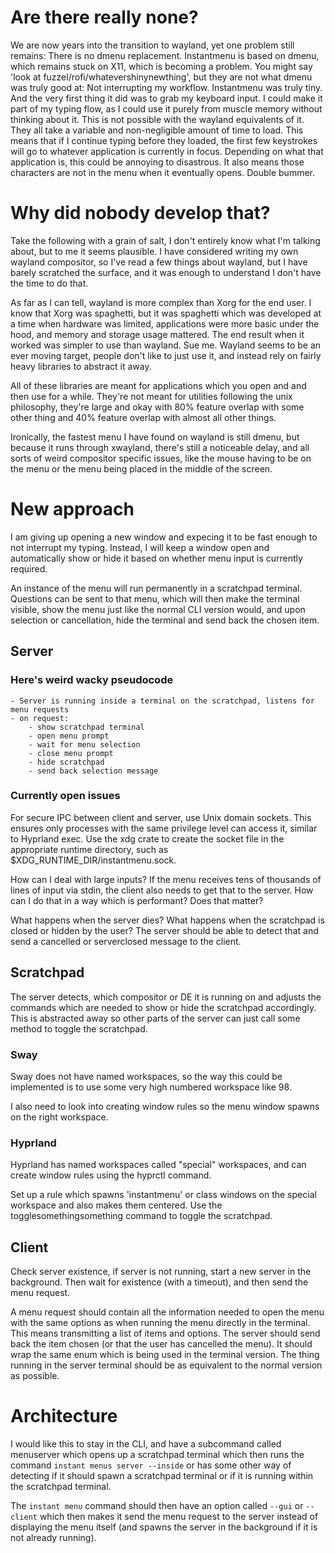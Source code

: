 # Are there really none?

We are now years into the transition to wayland, yet one problem still remains: 
There is no dmenu replacement. Instantmenu is based on dmenu, which remains
stuck on X11, which is becoming a problem. 
You might say 'look at fuzzel/rofi/whatevershinynewthing', but they are not what
dmenu was truly good at: Not interrupting my workflow. Instantmenu was truly
tiny. And the very first thing it did was to grab my keyboard input. 
I could make it part of my typing flow, as I could use it purely from muscle
memory without thinking about it. This is not possible with the wayland
equivalents of it. They all take a variable and non-negligible amount of time to
load. This means that if I continue typing before they loaded, the first few
keystrokes will go to whatever application is currently in focus. Depending on
what that application is, this could be annoying to disastrous. It also means
those characters are not in the menu when it eventually opens. Double bummer. 

# Why did nobody develop that?

Take the following with a grain of salt, I don't entirely know what I'm talking
about, but to me it seems plausible. I have considered writing my own wayland
compositor, so I've read a few things about wayland, but I have barely scratched
the surface, and it was enough to understand I don't have the time to do that. 

As far as I can tell, wayland is more complex than Xorg for the end user. I know
that Xorg was spaghetti, but it was spaghetti which was developed at a time when
hardware was limited, applications were more basic under the hood, and memory
and storage usage mattered. The end result when it worked was simpler to use
than wayland. Sue me. Wayland seems to be an ever moving target, people don't
like to just use it, and instead rely on fairly heavy libraries to abstract it
away. 

All of these libraries are meant for applications which you open and and then
use for a while. They're not meant for utilities following the unix philosophy,
they're large and okay with 80% feature overlap with some other thing and 40%
feature overlap with almost all other things. 

Ironically, the fastest menu I have found on wayland is still dmenu, but because
it runs through xwayland, there's still a noticeable delay, and all sorts of
weird compositor specific issues, like the mouse having to be on the menu or the
menu being placed in the middle of the screen. 

# New approach

I am giving up opening a new window and expecing it to be fast enough to not
interrupt my typing. Instead, I will keep a window open and automatically show
or hide it based on whether menu input is currently required. 

An instance of the menu will run permanently in a scratchpad terminal. 
Questions can be sent to that menu, which will then make the terminal visible,
show the menu just like the normal CLI version would, and upon selection or
cancellation, hide the terminal and send back the chosen item. 


## Server

### Here's weird wacky pseudocode

```
- Server is running inside a terminal on the scratchpad, listens for menu requests
- on request:
    - show scratchpad terminal
    - open menu prompt
    - wait for menu selection
    - close menu prompt
    - hide scratchpad
    - send back selection message
```


### Currently open issues

For secure IPC between client and server, use Unix domain sockets. This ensures only processes with the same privilege level can access it, similar to Hyprland exec. Use the xdg crate to create the socket file in the appropriate runtime directory, such as $XDG_RUNTIME_DIR/instantmenu.sock. 

How can I deal with large inputs? If the menu receives tens of thousands of
lines of input via stdin, the client also needs to get that to the server. 
How can I do that in a way which is performant? Does that matter?

What happens when the server dies?
What happens when the scratchpad is closed or hidden by the user?
The server should be able to detect that and send a cancelled or serverclosed
message to the client. 

## Scratchpad

The server detects, which compositor or DE it is running on and adjusts the
commands which are needed to show or hide the scratchpad accordingly. This is
abstracted away so other parts of the server can just call some method to toggle
the scratchpad. 

### Sway

Sway does not have named workspaces, so the way this could be implemented is to
use some very high numbered workspace like 98. 

I also need to look into creating window rules so the menu window spawns on the 
right workspace.

### Hyprland

Hyprland has named workspaces called "special" workspaces, and can create window
rules using the hyprctl command. 

Set up a rule which spawns 'instantmenu' or class windows on the special workspace and also makes them centered. 
Use the togglesomethingsomething command to toggle the scratchpad.


## Client

Check server existence, if server is not running, start a new server in the
background. Then wait for existence (with a timeout), and then send the menu
request. 

A menu request should contain all the information needed to open the menu with
the same options as when running the menu directly in the terminal. This means
transmitting a list of items and options. The server should send back the item
chosen (or that the user has cancelled the menu). It should wrap the same enum
which is being used in the terminal version. The thing running in the server
terminal should be as equivalent to the normal version as possible. 

# Architecture

I would like this to stay in the CLI, and have a subcommand called menuserver
which opens up a scratchpad terminal which then runs the command `instant
menus server --inside` or has some other way of detecting if it should spawn a
scratchpad terminal or if it is running within the scratchpad terminal. 

The `instant menu` command should then have an option called `--gui` or
`--client` which then makes it send the menu request to the server instead of
displaying the menu itself (and spawns the server in the background if it is not
already running). 


